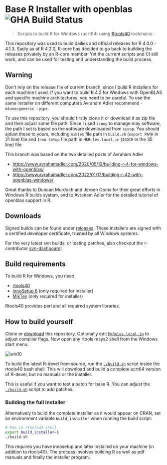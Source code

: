 # Base R Installer with openblas ![GHA Build Status](https://github.com/r-windows/r-base/actions/workflows/full-build.yml/badge.svg)

> Scripts to build R for Windows (ucrt64) using [Rtools40](https://github.com/r-windows/rtools-installer) toolchains.

This repository was used to build dailies and official releases for R 4.0.0 - 4.1.3. Sadly as of R 4.2.0, R-core has decided to go back to building the releases privately by an R-core member. Yet the current scripts and CI still work, and can be used for testing and understanding the build process.

## Warning 
Don't rely on the release file of current branch, since I build R installers for each machine I used. If you want to build R 4.2 for Windows with OpenBLAS and specific machine architectures, you need to be careful. To use the same installer on different computers Avraham Adler recommend `-mtune=generic -pipe`.

To use this repository, you should firstly clone it or download it as zip file and then adjust some file path. Since I used `scoop` to manage may software, the path I set is based on the software downloaded from `scoop`. You should ajdust these to yours, including `miktex` file path in `build.sh` (`export PATH` in 21 line) file and `Inno Setup` file path in `MkRules.local.in` (`ISDIR` in the 35 line) file

This branch was based on the two detailed posts of Avraham Adler
 - https://www.avrahamadler.com/2020/05/12/building-r-4-for-windows-with-openblas/
 - https://www.avrahamadler.com/2022/01/17/building-r-42-with-openblas-windows/

Great thanks to Duncan Murdoch and Jeroen Ooms for their great efforts in Windows R builds system, and to Avraham Adler for the detailed tutorial of openblas support in R.

## Downloads

Signed builds can be found under [releases](https://github.com/r-windows/r-base/releases). These installers are signed with a certified developer certificate, trusted by all Windows systems.

For the very latest svn builds, or testing patches, also checkout the r-contributor [svn-dashboard](https://contributor.r-project.org/svn-dashboard/)!

## Build requirements

To build R for Windows, you need:

 - [rtools40](https://cran.r-project.org/bin/windows/Rtools/)
 - [InnoSetup 6](https://www.jrsoftware.org/isdl.php) (only required for installer)
 - [MikTex](https://miktex.org/download) (only required for installer)

Rtools40 provides perl and all required system libraries.

## How to build yourself

Clone or [download](https://github.com/r-windows/r-base/archive/master.zip) this repository. Optionally edit [`MkRules.local.in`](MkRules.local.in) to adjust compiler flags. Now open any rtools msys2 shell from the Windows start menu.

![win10](https://user-images.githubusercontent.com/216319/73364595-1fe28080-42ab-11ea-9858-ac8c660757d6.png)

To build the latest R-devel from source, run the [`./build.sh`](build.sh) script inside the rtools40 bash shell. This will download and build a complete ucrt64 version of R-devel, but no manuals or the installer.

This is useful if you want to test a patch for base R. You can adjust the [`./build.sh`](build.sh) script to add patches.

### Building the full installer

Alternatively to build the complete installer as it would appear on CRAN, set an environment variable `build_installer` when running the build script:

```sh
# Run in rtools40 shell
export build_installer=1
./build.sh
```

This requires you have innosetup and latex installed on your machine (in addition to rtools40). The process involves building R as well as pdf manuals and finally the installer program.
